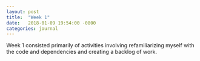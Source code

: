 ```yaml
---
layout: post
title:  "Week 1"
date:   2018-01-09 19:54:00 -0800
categories: journal
---
```


Week 1 consisted primarily of activities involving refamiliarizing myself with the code and dependencies and creating a backlog of work. 
